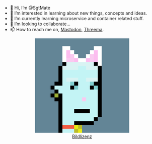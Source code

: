 - 👋 Hi, I’m @SgtMate
- 👀 I’m interested in learning about new things, concepts and ideas.
- 🌱 I’m currently learning microservice and container related stuff.
- 💞️ I’m looking to collaborate...
- 📫 How to reach me on, [Mastodon](https://chaos.social/@sgtmate), [Threema](https://threema.id/R8D968BU).

<div align="center">
  <img src="NFTrash/cryptopunk%20%23nya.PNG" width="300" height="300"/><br>
  <a href="NFTrash/lizenz.htm">Bildlizenz</a>
</div>
<!---
SgtMate/SgtMate is a ✨ special ✨ repository because its `README.md` (this file) appears on your GitHub profile.
You can click the Preview link to take a look at your changes.
--->
